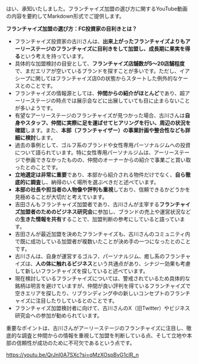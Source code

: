 はい、承知いたしました。フランチャイズ加盟の選び方に関するYouTube動画の内容を要約してMarkdown形式でご提供します。

**フランチャイズ加盟の選び方：FC投資家の目利きとは？**

- フランチャイズ投資家の古川さんは、**出来上がったフランチャイズよりもアーリーステージのフランチャイズに目利きをして加盟し、成長期に果実を得る**という考えを持っています。
- 具体的な加盟検討の目安として、**フランチャイズ店舗数が5〜20店舗程度**で、まだエリアが空いているブランドを探すことが多いです。ただし、イア シープに関してはフランチャイズ店0の状態からスタートした例外的なケースとのことです。
- フランチャイズの情報源としては、**仲間からの紹介がほとんど**であり、超アーリーステージの時点では展示会などに出展していても目に止まらないことが多いようです。
- 有望なアーリーステージのフランチャイズが見つかった場合、古川さんは**自身やスタッフ、仲間に実際に足を運ばせてヒアリングを行い、周辺の状況を確認**します。また、**本部（フランチャイザー）の事業計画や整合性なども詳細に検討**します。
- 過去の事例として、ゴルフ系のブランドや女性専用パーソナルジムへの投資について語られています。特に女性専用パーソナルジムは、アーリーステージで参画できなかったものの、仲間のオーナーからの紹介で事業ごと買い取ったとのことです。
- **立地選定は非常に重要**であり、本部から紹介される物件だけでなく、**自ら徹底的に調査**し、納得のいく場所を選ぶべきだと述べています。
- **本部の社長や担当者の人物像や評判も重視**しており、信頼できるかどうかを見極めることが大切だと考えています。
- 吉田さんもフランチャイズ加盟者であり、古川さんが主宰する**フランチャイズ加盟者のためのビジネス研究会**に参加し、ブランドの売上や運営状況などの**生きた情報を共有**することで、加盟判断の参考にしていると語っています。
- 吉田さんが最近加盟を決めたフランチャイズも、古川さんのコミュニティ内で既に成功している加盟者が複数いたことが決め手の一つになったとのことです。
- 古川さんは、自身が運営するゴルフ、パーソナルジム、癒し系のフランチャイズは、**人の体に触れるビジネス**という共通点があり、シナジー効果も考慮して新しいフランチャイズを探していると述べています。
- 現在検討しているフランチャイズについては、警戒されているため具体的な銘柄は明言を避けていますが、仲間が良い評判を得ているフランチャイズで空きエリアを探したり、リブランディング中の新しいコンセプトのフランチャイズに注目したりしているとのことです。
- フランチャイズ加盟検討者に向けて、古川さんのX（旧Twitter）やビジネス研究会への参加が勧められています。

重要なポイントは、古川さんがアーリーステージのフランチャイズに注目し、徹底的な調査と仲間からの情報を重視して加盟を判断している点、そして立地や本部の信頼性が成功のために不可欠であるという点です。

https://youtu.be/QrJnI0A7SXc?si=qMzXOspBvG1clR_n